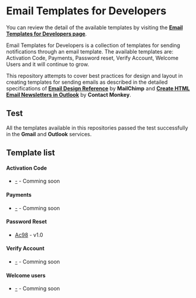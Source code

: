 <!-- ![](https://s3-eu-west-1.amazonaws.com/userlike-cdn-blog/20171113-development/header-development-news.png) -->

# Email Templates for Developers

You can review the detail of the available templates by visiting the [**Email Templates for Developers page**](https://google.com).

Email Templates for Developers is a collection of templates for sending notifications through an email template. The available templates are: Activation Code, Payments, Password reset, Verify Account, Welcome Users and it will continue to grow.

This repository attempts to cover best practices for design and layout in creating templates for sending emails as described in the detailed specifications of [**Email Design Reference**](https://templates.mailchimp.com/getting-started/html-email-basics/) by **MailChimp** and [**Create HTML Email Newsletters in Outlook**](https://www.contactmonkey.com/blog/outlook-rendering-issues) by **Contact Monkey**.

## Test

All the templates available in this repositories passed the test successfully in the **Gmail** and **Outlook** services.

## Template list
#### Activation Code
* [-](https://moiseshp.github.io/email-templates-for-developers/templates/password-reset/Ac89.html) - Comming soon

#### Payments
* [-](https://moiseshp.github.io/email-templates-for-developers/templates/password-reset/Ac89.html) - Comming soon

#### Password Reset
* [Ac98](https://moiseshp.github.io/email-templates-for-developers/templates/password-reset/Ac89.html) - v1.0

#### Verify Account
* [-](https://moiseshp.github.io/email-templates-for-developers/templates/password-reset/Ac89.html) - Comming soon

#### Welcome users
* [-](https://moiseshp.github.io/email-templates-for-developers/templates/password-reset/Ac89.html) - Comming soon
